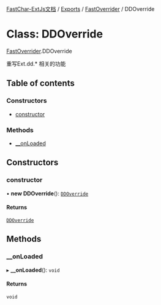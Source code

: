 [FastChar-ExtJs文档](../README.md) / [Exports](../modules.md) / [FastOverrider](../modules/FastOverrider.md) / DDOverride

# Class: DDOverride

[FastOverrider](../modules/FastOverrider.md).DDOverride

重写Ext.dd.* 相关的功能

## Table of contents

### Constructors

- [constructor](FastOverrider.DDOverride.md#constructor)

### Methods

- [\_\_onLoaded](FastOverrider.DDOverride.md#__onloaded)

## Constructors

### constructor

• **new DDOverride**(): [`DDOverride`](FastOverrider.DDOverride.md)

#### Returns

[`DDOverride`](FastOverrider.DDOverride.md)

## Methods

### \_\_onLoaded

▸ **__onLoaded**(): `void`

#### Returns

`void`
